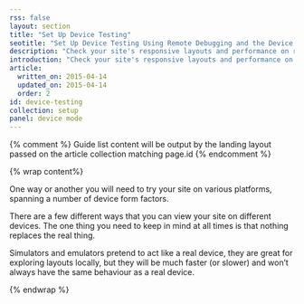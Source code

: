 ```yaml
---
rss: false
layout: section
title: "Set Up Device Testing"
seotitle: "Set Up Device Testing Using Remote Debugging and the Device Emulator"
description: "Check your site's responsive layouts and performance on real and virtual devices."
introduction: "Check your site's responsive layouts and performance on real and virtual devices."
article:
  written_on: 2015-04-14
  updated_on: 2015-04-14
  order: 2
id: device-testing
collection: setup
panel: device mode
---
```


{% comment %}
Guide list content will be output by the landing layout passed on the article collection matching page.id
{% endcomment %}

{% wrap content%}

One way or another you will need to try your site on various platforms,
spanning a number of device form factors.

There are a few different ways that you can view your site on different devices.
The one thing you need to keep in mind at all times is that nothing replaces
the real thing.

Simulators and emulators pretend to act like a real device, they are great for
exploring layouts locally, but they will be much faster (or slower) and won’t
always have the same behaviour as a real device.

{% endwrap %}
